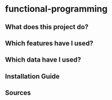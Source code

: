 # functional-programming
## What does this project do?
## Which features have I used?
## Which data have I used?
## Installation Guide
## Sources